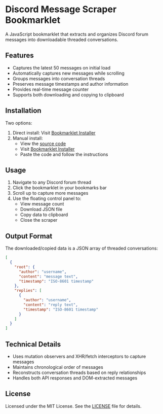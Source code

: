 # Discord Message Scraper Bookmarklet

A JavaScript bookmarklet that extracts and organizes Discord forum messages into downloadable threaded conversations.

## Features

- Captures the latest 50 messages on initial load
- Automatically captures new messages while scrolling
- Groups messages into conversation threads
- Preserves message timestamps and author information
- Provides real-time message counter
- Supports both downloading and copying to clipboard

## Installation

Two options:

1. Direct install: Visit [Bookmarklet Installer](https://austegard.com/bookmarklet-installer.html?bookmarklet=discord_scraper.js)
2. Manual install:
   - View the [source code](https://github.com/oaustegard/bookmarklets/blob/main/discord_scraper.js)
   - Visit [Bookmarklet Installer](https://austegard.com/bookmarklet-installer.html)
   - Paste the code and follow the instructions

## Usage

1. Navigate to any Discord forum thread
2. Click the bookmarklet in your bookmarks bar
3. Scroll up to capture more messages
4. Use the floating control panel to:
   - View message count
   - Download JSON file
   - Copy data to clipboard
   - Close the scraper

## Output Format

The downloaded/copied data is a JSON array of threaded conversations:

```json
[
  {
    "root": {
      "author": "username",
      "content": "message text",
      "timestamp": "ISO-8601 timestamp"
    },
    "replies": [
      {
        "author": "username",
        "content": "reply text",
        "timestamp": "ISO-8601 timestamp"
      }
    ]
  }
]
```

## Technical Details

- Uses mutation observers and XHR/fetch interceptors to capture messages
- Maintains chronological order of messages
- Reconstructs conversation threads based on reply relationships
- Handles both API responses and DOM-extracted messages

## License

Licensed under the MIT License. See the [LICENSE](https://github.com/oaustegard/bookmarklets/blob/main/LICENSE) file for details.
